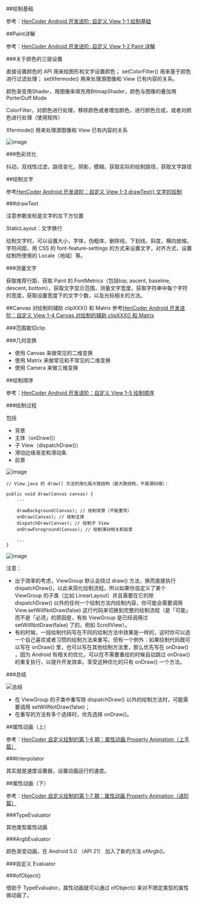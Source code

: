 ##绘制基础

参考：[HenCoder Android 开发进阶: 自定义 View 1-1 绘制基础](http://hencoder.com/ui-1-1/)

##Paint详解

参考：[HenCoder Android 开发进阶: 自定义 View 1-2 Paint 详解](http://hencoder.com/ui-1-2/)

###关于颜色的三层设置

直接设置颜色的 API 用来给图形和文字设置颜色； setColorFilter() 用来基于颜色进行过滤处理； setXfermode() 用来处理源图像和  View 已有内容的关系。

颜色渐变用Shader，用图像来填充用BitmapShader，颜色与图像的叠加用PorterDuff.Mode

ColorFilter，对颜色进行处理，移除颜色或者增加颜色，进行颜色合成，或者对颜色进行处理（使用矩阵）

Xfermode() 用来处理源图像和  View 已有内容的关系

![image](https://ws2.sinaimg.cn/large/006tNc79ly1fig738su5oj30j909ymy2.jpg)

###色彩优化

抖动，双线性过滤，路径变化，阴影，模糊，获取实际的绘制路径，获取文字路径

##绘制文字

参考[HenCoder Android 开发进阶：自定义 View 1-3 drawText() 文字的绘制](http://hencoder.com/ui-1-3/)

###drawText

注意参数坐标是文字的左下方位置

StaticLayout：文字换行

绘制文字时，可以设置大小，字体，伪粗体，删除线，下划线，斜度，横向放缩，字符间距，用 CSS 的 font-feature-settings 的方式来设置文字，对齐方式，设置绘制所使用的 Locale（地域）等。

###测量文字

获取推荐行距，获取 Paint 的 FontMetrics（包括top, ascent, baseline, descent, bottom），获取文字显示范围，测量文字宽度，获取字符串中每个字符的宽度，获取设置宽度下的文字个数，以及光标相关的方法。

##Canvas 对绘制的辅助 clipXXX() 和 Matrix
参考[HenCoder Android 开发进阶：自定义 View 1-4 Canvas 对绘制的辅助 clipXXX() 和 Matrix](http://hencoder.com/ui-1-4/)

###范围裁切clip

###几何变换

* 使用 Canvas 来做常见的二维变换
* 使用 Matrix 来做常见和不常见的二维变换
* 使用 Camera 来做三维变换

##绘制顺序

参考：[HenCoder Android 开发进阶：自定义 View 1-5 绘制顺序](http://hencoder.com/ui-1-5/)

###绘制过程

包括

* 背景
* 主体（onDraw()）
* 子 View（dispatchDraw()）
* 滑动边缘渐变和滑动条
* 前景

![image](https://ws4.sinaimg.cn/large/006tKfTcly1fiiwb2nr63j30ga0bddgg.jpg)

```
// View.java 的 draw() 方法的简化版大致结构（是大致结构，不是源码哦）：

public void draw(Canvas canvas) {  
    ...

    drawBackground(Canvas); // 绘制背景（不能重写）
    onDraw(Canvas); // 绘制主体
    dispatchDraw(Canvas); // 绘制子 View
    onDrawForeground(Canvas); // 绘制滑动相关和前景

    ...
}
```

![image](https://ws2.sinaimg.cn/large/006tKfTcly1fiix28rb6mj30ru0c8jsb.jpg)

注意：

* 出于效率的考虑，ViewGroup 默认会绕过 draw() 方法，换而直接执行 dispatchDraw()，以此来简化绘制流程。所以如果你自定义了某个 ViewGroup 的子类（比如 LinearLayout）并且需要在它的除  dispatchDraw() 以外的任何一个绘制方法内绘制内容，你可能会需要调用 View.setWillNotDraw(false) 这行代码来切换到完整的绘制流程（是「可能」而不是「必须」的原因是，有些 ViewGroup 是已经调用过 setWillNotDraw(false) 了的，例如 ScrollView）。
* 有的时候，一段绘制代码写在不同的绘制方法中效果是一样的，这时你可以选一个自己喜欢或者习惯的绘制方法来重写。但有一个例外：如果绘制代码既可以写在 onDraw() 里，也可以写在其他绘制方法里，那么优先写在 onDraw() ，因为 Android 有相关的优化，可以在不需要重绘的时候自动跳过  onDraw() 的重复执行，以提升开发效率。享受这种优化的只有 onDraw() 一个方法。

###总结

![总结](https://ws3.sinaimg.cn/large/006tKfTcly1fii5jk7l19j30q70e0di5.jpg)

* 在 ViewGroup 的子类中重写除 dispatchDraw() 以外的绘制方法时，可能需要调用  setWillNotDraw(false)；
* 在重写的方法有多个选择时，优先选择 onDraw()。

##属性动画（上）

参考：[HenCoder 自定义绘制的第 1-6 期：属性动画 Property Animation（上手篇）](http://hencoder.com/ui-1-6/)

###Interpolator 

其实就是速度设置器，设置动画运行的速度。

##属性动画（下）

参考：[HenCoder 自定义绘制的第 1-7 期：属性动画 Property Animation（进阶篇）](http://hencoder.com/ui-1-7/)

###TypeEvaluator

其他类型属性动画

###ArgbEvaluator

颜色渐变动画，在 Android 5.0 （API 21） 加入了新的方法 ofArgb()。

###自定义 Evaluator

###ofObject()

借助于 TypeEvaluator，属性动画就可以通过 ofObject() 来对不限定类型的属性做动画了。
